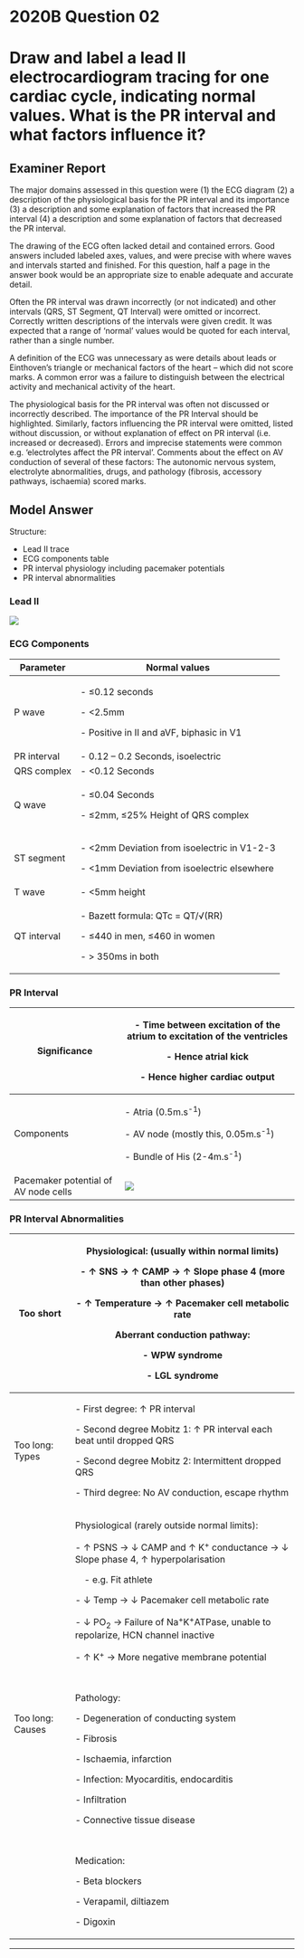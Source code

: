 <div class = "saq"> 

# 2020B Question 02 
# Draw and label a lead II electrocardiogram tracing for one cardiac cycle, indicating normal values. What is the PR interval and what factors influence it?


## Examiner Report
The major domains assessed in this question were (1) the ECG diagram (2) a description of the physiological basis for the PR interval and its importance (3) a description and some explanation of factors that increased the PR interval (4) a description and some explanation of factors that decreased the PR interval.

The drawing of the ECG often lacked detail and contained errors. Good answers included labeled axes, values, and were precise with where waves and intervals started and finished. For this question, half a page in the answer book would be an appropriate size to enable adequate and accurate detail.

Often the PR interval was drawn incorrectly (or not indicated) and other intervals (QRS, ST Segment, QT Interval) were omitted or incorrect. Correctly written descriptions of the intervals were given credit. It was expected that a range of ‘normal’ values would be quoted for each interval, rather than a single number.

A definition of the ECG was unnecessary as were details about leads or Einthoven’s triangle or mechanical factors of the heart – which did not score marks. A common error was a failure to distinguish between the electrical activity and mechanical activity of the heart.


The physiological basis for the PR interval was often not discussed or incorrectly described. The importance of the PR Interval should be highlighted.
Similarly, factors influencing the PR interval were omitted, listed without discussion, or without explanation of effect on PR interval (i.e. increased or decreased). Errors and imprecise statements were common e.g. ‘electrolytes affect the PR interval’. Comments about the effect on AV conduction of several of these factors: The autonomic nervous system, electrolyte abnormalities, drugs, and pathology (fibrosis, accessory pathways, ischaemia) scored marks.

## Model Answer
Structure:
- Lead II trace
- ECG components table
- PR interval physiology including pacemaker potentials
- PR interval abnormalities

### Lead II
<img src="resources\ecg.svg">


### ECG Components

|Parameter|Normal values|
| -- | -- |
|P wave|<p>- ≤0.12 seconds</p><p>- <2.5mm</p><p>- Positive in II and aVF, biphasic in V1</p>|
|PR interval|- 0.12 – 0.2 Seconds, isoelectric|
|QRS complex|- <0.12 Seconds|
|Q wave|<p>- ≤0.04 Seconds</p><p>- ≤2mm, ≤25% Height of QRS complex</p>|
|ST segment|<p>- <2mm Deviation from isoelectric in V1-2-3</p><p>- <1mm Deviation from isoelectric elsewhere</p>|
|T wave|- <5mm height|
|QT interval|<p>- Bazett formula: QTc = QT/√(RR)</p><p>- ≤440 in men, ≤460 in women</p><p>- > 350ms in both</p>|

### PR Interval

|Significance|<p>- Time between excitation of the atrium to excitation of the ventricles</p><p>- Hence atrial kick</p><p>- Hence higher cardiac output</p>|
| -- | -- |
|Components|<p>- Atria (0.5m.s<sup>-1</sup>)</p><p>- AV node (mostly this, 0.05m.s<sup>-1</sup>)</p><p>- Bundle of His (2-4m.s<sup>-1</sup>)</p>|
|Pacemaker potential of AV node cells|<img src="resources\pacemaker-phases.svg">|

### PR Interval Abnormalities

|Too short|<p>Physiological: (usually within normal limits)</p><p>- ↑ SNS → ↑ CAMP → ↑ Slope phase 4 (more than other phases)</p><p>- ↑ Temperature → ↑ Pacemaker cell metabolic rate</p><p>Aberrant conduction pathway:</p><p>- WPW syndrome</p><p>- LGL syndrome</p>|
| -- | -- |
|Too long: Types|<p>- First degree: ↑ PR interval</p><p>- Second degree Mobitz 1: ↑ PR interval each beat until dropped QRS</p><p>- Second degree Mobitz 2: Intermittent dropped QRS</p><p>- Third degree: No AV conduction, escape rhythm</p>|
|Too long: Causes|<p>Physiological (rarely outside normal limits):</p><p>- ↑ PSNS → ↓ CAMP and ↑ K<sup>+</sup> conductance → ↓ Slope phase 4, ↑ hyperpolarisation</p><p>&emsp;- e.g. Fit athlete</p><p>- ↓ Temp → ↓ Pacemaker cell metabolic rate</p><p>- ↓ PO<sub>2</sub> → Failure of Na<sup>+</sup>K<sup>+</sup>ATPase, unable to repolarize, HCN channel inactive</p><p>- ↑ K<sup>+</sup> → More negative membrane potential</p><br><p>Pathology:</p><p>- Degeneration of conducting system</p><p>- Fibrosis</p><p>- Ischaemia, infarction</p><p>- Infection: Myocarditis, endocarditis</p><p>- Infiltration</p><p>- Connective tissue disease</p><br><p>Medication:</p><p>- Beta blockers</p><p>- Verapamil, diltiazem</p><p>- Digoxin</p>|



--- 

</div>